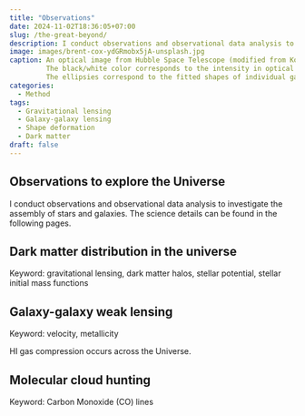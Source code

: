 ```yaml
---
title: "Observations"
date: 2024-11-02T18:36:05+07:00
slug: /the-great-beyond/
description: I conduct observations and observational data analysis to investigate the assembly of stars and galaxies.
image: images/brent-cox-ydGRmobx5jA-unsplash.jpg
caption: An optical image from Hubble Space Telescope (modified from Kobayashi et al., 2015). 
         The black/white color corresponds to the intensity in optical bands.
         The ellipsies correspond to the fitted shapes of individual galaxies.
categories:
  - Method
tags:
  - Gravitational lensing 
  - Galaxy-galaxy lensing
  - Shape deformation
  - Dark matter
draft: false
---
```


## Observations to explore the Universe 

I conduct observations and observational data analysis to investigate the assembly of stars and galaxies.
The science details can be found in the following pages.


## Dark matter distribution in the universe

Keyword: gravitational lensing, dark matter halos, stellar potential, stellar initial mass functions


## Galaxy-galaxy weak lensing 

Keyword: velocity, metallicity

HI gas compression occurs across the Universe.


## Molecular cloud hunting 

Keyword: Carbon Monoxide (CO) lines 


